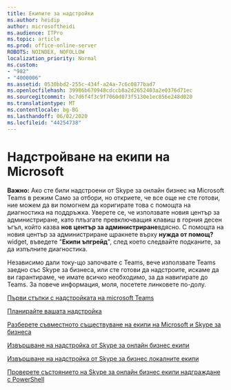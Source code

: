 ```yaml
---
title: Екипите за надстройки
ms.author: heidip
author: microsoftheidi
ms.audience: ITPro
ms.topic: article
ms.prod: office-online-server
ROBOTS: NOINDEX, NOFOLLOW
localization_priority: Normal
ms.custom:
- "982"
- "4000006"
ms.assetid: 0530bbd2-255c-434f-a24a-7c6c0877bad7
ms.openlocfilehash: 39986b670948cdccb8a2d2652403a2e0376d71ec
ms.sourcegitcommit: bc7d6f4f3c9f7060d073f5130e1ec856e248d020
ms.translationtype: MT
ms.contentlocale: bg-BG
ms.lasthandoff: 06/02/2020
ms.locfileid: "44254738"
---
```

# <a name="microsoft-teams-upgrade"></a>Надстройване на екипи на Microsoft

**Важно:** Ако сте били надстроени от Skype за онлайн бизнес на Microsoft Teams в режим Само за отбори, но откриете, че все още не сте готови, ние можем да ви помогнем да коригирате това с помощта на диагностика на поддръжка. Уверете се, че използвате новия център за администриране, като плъзгате превключващия клавиш в горния десен ъгъл, който казва **нов център за администриране**вдясно. С помощта на новия център за администриране щракнете върху **нужда от помощ?** widget, въведете "**Екипи ъпгрейд**", след което следвайте подканите, за да изпълните диагностика.

Независимо дали току-що започвате с Teams, вече използвате Teams заедно със Skype за бизнеса, или сте готови да надстроите, искаме да ви гарантираме, че имате всичко необходимо, за да навигирате до Teams. За повече информация, моля, посетете линковете по-долу.

[Първи стъпки с надстройката на microsoft Teams](https://docs.microsoft.com/MicrosoftTeams/upgrade-start-here)

[Планирайте вашата надстройка](https://docs.microsoft.com/MicrosoftTeams/upgrade-plan-journey)

[Разберете съвместното съществуване на екипи на Microsoft и Skype за бизнеса](https://docs.microsoft.com/MicrosoftTeams/teams-and-skypeforbusiness-coexistence-and-interoperability)

[Извършване на надстройка от Skype за онлайн бизнес екипи](https://docs.microsoft.com/MicrosoftTeams/upgrade-to-teams-execute-skypeforbusinessonline)

[Извършване на надстройка от Skype за бизнес локалните екипи](https://docs.microsoft.com/MicrosoftTeams/upgrade-to-teams-execute-skypeforbusinesshybridonprem)
 
[Проверете състоянието на Skype за онлайн бизнес екипи надграждане с PowerShell](https://docs.microsoft.com/powershell/module/skype/get-csteamsupgradestatus?view=skype-ps)